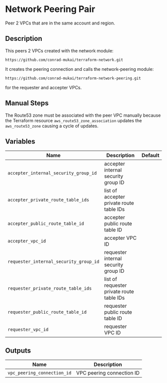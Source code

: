 # Network Peering Pair

Peer 2 VPCs that are in the same account and region.

## Description

This peers 2 VPCs created with the network module:

    https://github.com/conrad-mukai/terraform-network.git

It creates the peering connection and calls the network-peering module:

    https://github.com/conrad-mukai/terraform-network-peering.git

for the requester and accepter VPCs.

## Manual Steps

The Route53 zone must be associated with the peer VPC manually because the
Terraform resource `aws_route53_zone_association` updates the
`aws_route53_zone` causing a cycle of updates.

## Variables

| Name | Description | Default |
| ---- | ----------- | ------- |
| `accepter_internal_security_group_id` | accepter internal security group ID | |
| `accepter_private_route_table_ids` | list of accepter private route table IDs | |
| `accepter_public_route_table_id` | accepter public route table ID | |
| `accepter_vpc_id` | accepter VPC ID | |
| `requester_internal_security_group_id` | requester internal security group ID | |
| `requester_private_route_table_ids` | list of requester private route table IDs | |
| `requester_public_route_table_id` | requester public route table ID | |
| `requester_vpc_id` | requester VPC ID | |

## Outputs

| Name | Description |
| ---- | ----------- |
| `vpc_peering_connection_id` | VPC peering connection ID |
